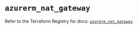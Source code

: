 # `azurerm_nat_gateway`

Refer to the Terraform Registry for docs: [`azurerm_nat_gateway`](https://registry.terraform.io/providers/hashicorp/azurerm/3.88.0/docs/resources/nat_gateway).
